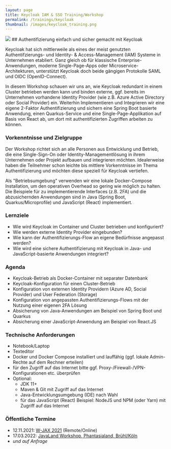 ```yaml
---
layout: page
title: Keycloak IAM & SSO Training/Workshop
permalink: /trainings/keycloak
thumbnail: /images/keycloak_training.png
---
```


<img src="{{ page.thumbnail }}" class="postimg"/>
## Authentifizierung einfach und sicher gemacht mit Keycloak

Keycloak hat sich mittlerweile als eines der meist genutzten Authentifzierungs- und Identity- & Access-Management (IAM) Systeme in Unternehmen etabliert. Ganz gleich ob für klassische Enterprise-Anwendungen, moderne Single-Page-Apps oder Microservice-Architekturen, unterstützt Keycloak doch beide gängigen Protokolle SAML und OIDC (OpenID-Connect).

In diesem Workshop schauen wir uns an, wie Keycloak redundant in einem Cluster betrieben werden kann und binden externe, ggf. bereits im Unternehmen vorhandene Identity Provider (wie z.B. Azure Active Directory oder Social Provider) ein. Weiterhin Implementieren und Integrieren wir eine eigene 2-Faktor Authentifizierung und sichern eine Spring Boot basierte Anwendung, einen Quarkus-Service und eine Single-Page-Applikation auf Basis von React ab, um dort mit authentifizierten Zugriffen arbeiten zu können.

### Vorkenntnisse und Zielgruppe

Der Workshop richtet sich an alle Personen aus Entwicklung und Betrieb, die eine Single-Sign-On oder Identity-Managementlösung in ihrem Unternehmen oder Projekt aufbauen und integrieren möchten. Idealerweise haben die Teilnehmer schon leichte bis mittlere Vorkenntnisse im Thema Authentifizierung und möchten diese speziell für Keycloak vertiefen.

Als "Betriebsumgebung" verwenden wir eine lokale Docker-Compose Installation, um den operativen Overhead so gering wie möglich zu halten. Die Beispiele für zu implementierende Interfaces (z.B. 2FA) und die abzusichernden Anwendungen sind in Java (Spring Boot, Quarkus/Microprofile) und JavaScript (React) implementiert.

### Lernziele

* Wie wird Keycloak im Container und Cluster betrieben und konfiguriert?
* Wie werden externe Identity Provider eingebunden?
* Wie kann der Authentifizierungs-Flow an eigene Bedürfnisse angepasst werden?
* Wie wird eine sichere Authentifizierung mit Keycloak in Java- und JavaScript-basierte Anwendungen integriert?

### Agenda

* Keycloak-Betrieb als Docker-Container mit separater Datenbank
* Keycloak-Konfiguration für einen Cluster-Betrieb
* Konfiguration von externen Identity Providern (Azure AD, Social Provider) und User Federation (Storage)
* Konfiguration von angepassten Authentifizierungs-Flows mit der Nutzung einer eigenen 2FA Lösung
* Absicherung von Java-Anwendungen am Beispiel von Spring Boot und Quarkus
* Absicherung einer JavaScript-Anwendung am Beispiel von React.JS

### Technische Anforderungen

* Notebook/Laptop
* Texteditor
* Docker und Docker Compose installiert und lauffähig (ggf. lokale Admin-Rechte auf dem Rechner erteilen)
* für den Zugriff auf das Internet bitte ggf. Proxy-/Firewall-/VPN-Konfigurationen etc. überprüfen
* Optional:
  * JDK 11+
  * Maven & Git mit Zugriff auf das Internet
  * Java-Entwicklungsumgebung (IDE) nach Wahl
  * für das JavaScript (React) Beispiel: NodeJS und NPM (oder Yarn) mit Zugriff auf das Internet

### Öffentliche Termine

* 12.11.2021: [W-JAX 2021](https://jax.de/performance-security/workshop-authentifizierung-einfach-und-sicher-gemacht-mit-keycloak-iam-und-sso/) (Remote/Online)
* 17.03.2022: [JavaLand Workshop, Phantasialand, Brühl/Köln](https://www.javaland.eu/)
* _und auf Anfrage_
